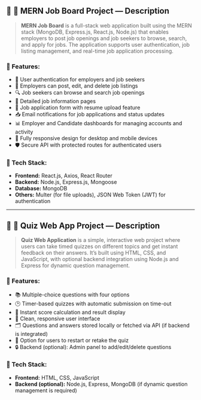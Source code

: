 

## 📌 📖 MERN Job Board Project — Description

> **MERN Job Board** is a full-stack web application built using the MERN stack (MongoDB, Express.js, React.js, Node.js) that enables employers to post job openings and job seekers to browse, search, and apply for jobs. The application supports user authentication, job listing management, and real-time job application processing.

### 📌 Features:

* 📝 User authentication for employers and job seekers
* 📃 Employers can post, edit, and delete job listings
* 🔍 Job seekers can browse and search job openings
* 📄 Detailed job information pages
* 📑 Job application form with resume upload feature
* 📥 Email notifications for job applications and status updates
* 📊 Employer and Candidate dashboards for managing accounts and activity
* 📱 Fully responsive design for desktop and mobile devices
* 🛡️ Secure API with protected routes for authenticated users

### 📌 Tech Stack:

* **Frontend:** React.js, Axios, React Router
* **Backend:** Node.js, Express.js, Mongoose
* **Database:** MongoDB
* **Others:** Multer (for file uploads), JSON Web Token (JWT) for authentication

---

## 📌 📖 Quiz Web App Project — Description

> **Quiz Web Application** is a simple, interactive web project where users can take timed quizzes on different topics and get instant feedback on their answers. It’s built using HTML, CSS, and JavaScript, with optional backend integration using Node.js and Express for dynamic question management.

### 📌 Features:

* 📚 Multiple-choice questions with four options
* 🕑 Timer-based quizzes with automatic submission on time-out
* 📝 Instant score calculation and result display
* 🎨 Clean, responsive user interface
* 🗂️ Questions and answers stored locally or fetched via API (if backend is integrated)
* 🚀 Option for users to restart or retake the quiz
* 🔒 Backend (optional): Admin panel to add/edit/delete questions

### 📌 Tech Stack:

* **Frontend:** HTML, CSS, JavaScript
* **Backend (optional):** Node.js, Express, MongoDB (if dynamic question management is required)


